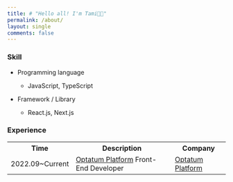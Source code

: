 ```yaml
---
title: # "Hello all! I'm Tami👋🏻"
permalink: /about/
layout: single
comments: false
---
```


### Skill

- P​rogramming language

  - JavaScript, TypeScript

- Framework / Library
  - React.js, Next.js

### Experience

<table>
    <tr>
        <th> Time </th>
        <th> Description </th>
        <th> Company </th>
    </tr>
    <tr>
        <td>
            2022.09~Current
        </td>
        <td>
            <a href="https://www.optatumplatform.com/">Optatum Platform</a> Front-End Developer
        </td>
        <td>
            <a href="https://www.optatumplatform.com/">Optatum Platform</a>
        </td>
    </tr>
</table>
